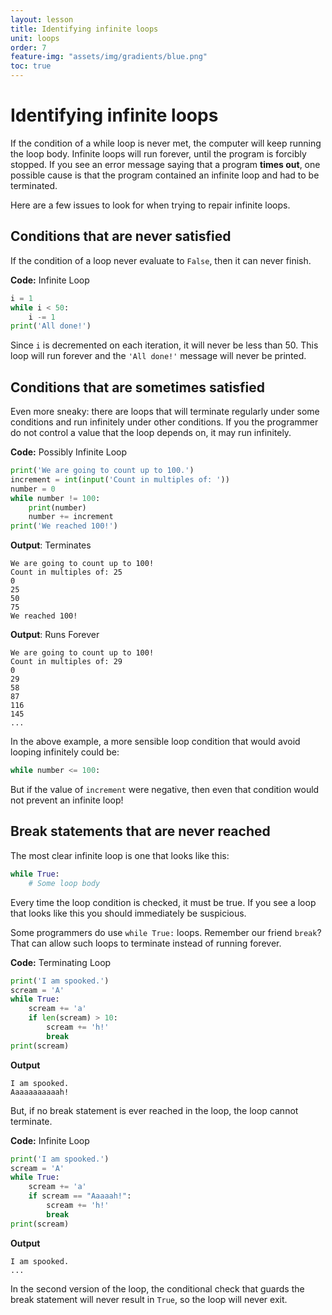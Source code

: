 ```yaml
---
layout: lesson
title: Identifying infinite loops
unit: loops
order: 7
feature-img: "assets/img/gradients/blue.png"
toc: true
---
```


# Identifying infinite loops

If the condition of a while loop is never met, the computer will keep running the loop body. Infinite loops will run forever, until the program is forcibly stopped. If you see an error message saying that a program **times out**, one possible cause is that the program contained an infinite loop and had to be terminated.

Here are a few issues to look for when trying to repair infinite loops.

## Conditions that are never satisfied

If the condition of a loop never evaluate to `False`, then it can never finish.

**Code:** Infinite Loop

```python
i = 1
while i < 50:
    i -= 1
print('All done!')
```

Since `i` is decremented on each iteration, it will never be less than 50. This loop will run forever and the `'All done!'` message will never be printed.

## Conditions that are sometimes satisfied

Even more sneaky: there are loops that will terminate regularly under some conditions and run infinitely under other conditions. If you the programmer do not control a value that the loop depends on, it may run infinitely.

**Code:** Possibly Infinite Loop

```python
print('We are going to count up to 100.')
increment = int(input('Count in multiples of: '))
number = 0
while number != 100:
    print(number)
    number += increment
print('We reached 100!')
```

**Output**: Terminates

```
We are going to count up to 100!
Count in multiples of: 25
0
25
50
75
We reached 100!
```

**Output**: Runs Forever

```
We are going to count up to 100!
Count in multiples of: 29
0
29
58
87
116
145
...
```

In the above example, a more sensible loop condition that would avoid looping infinitely could be:

```python
while number <= 100:
```

But if the value of `increment` were negative, then even that condition would not prevent an infinite loop!

## Break statements that are never reached

The most clear infinite loop is one that looks like this:

```python
while True:
    # Some loop body
```

Every time the loop condition is checked, it must be true. If you see a loop that looks like this you should immediately be suspicious.

Some programmers do use `while True:` loops. Remember our friend `break`? That can allow such loops to terminate instead of running forever.

**Code:** Terminating Loop

```python
print('I am spooked.')
scream = 'A'
while True:
    scream += 'a'
    if len(scream) > 10:
        scream += 'h!'
        break
print(scream)
```

**Output**

```
I am spooked.
Aaaaaaaaaaah!
```

But, if no break statement is ever reached in the loop, the loop cannot terminate.

**Code:** Infinite Loop

```python
print('I am spooked.')
scream = 'A'
while True:
    scream += 'a'
    if scream == "Aaaaah!":
        scream += 'h!'
        break
print(scream)
```

**Output**

```
I am spooked.
...
```

In the second version of the loop, the conditional check that guards the break statement will never result in `True`, so the loop will never exit.
